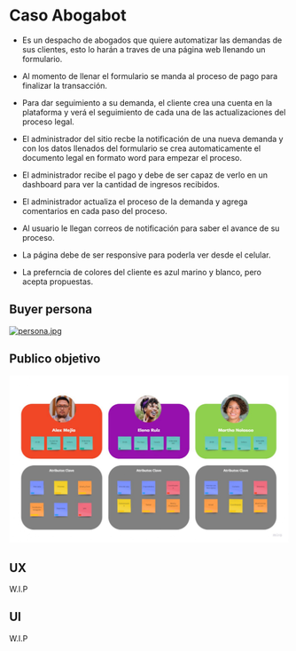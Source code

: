 # Caso Abogabot
- Es un despacho de abogados que quiere automatizar las demandas de sus clientes, esto lo harán a traves de una página web llenando un formulario.

- Al momento de llenar el formulario se manda al proceso de pago para finalizar la transacción.

- Para dar seguimiento a su demanda, el cliente crea una cuenta en la plataforma y verá el seguimiento de cada una de las actualizaciones del proceso legal.

- El administrador del sitio recbe la notificación de una nueva demanda y con los datos llenados del formulario se crea automaticamente el documento legal en formato word para empezar el proceso.

- El administrador recibe el pago y debe de ser capaz de verlo en un dashboard para ver la cantidad de ingresos recibidos.

- El administrador actualiza el proceso de la demanda y agrega comentarios en cada paso del proceso.

- Al usuario le llegan correos de notificación para saber el avance de su proceso.

- La página debe de ser responsive para poderla ver desde el celular.

- La preferncia de colores del cliente es azul marino y blanco, pero acepta propuestas.

## Buyer persona
[![persona.jpg](https://i.postimg.cc/tRsyRNjz/persona.jpg)](https://postimg.cc/fkQ1BXk3)

## Publico objetivo
![Publico](publico.jpg)

## UX
W.I.P

## UI
W.I.P
